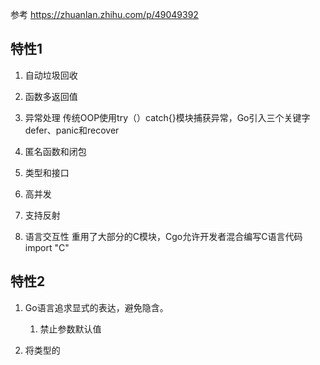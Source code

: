 参考 https://zhuanlan.zhihu.com/p/49049392
## 特性1
1. 自动垃圾回收

2. 函数多返回值

3. 异常处理
传统OOP使用try（）catch{}模块捕获异常，Go引入三个关键字defer、panic和recover

3. 匿名函数和闭包

4. 类型和接口

5. 高并发

6. 支持反射

7. 语言交互性
重用了大部分的C模块，Cgo允许开发者混合编写C语言代码
import "C"

## 特性2
1. Go语言追求显式的表达，避免隐含。 
    1. 禁止参数默认值

2. 将类型的